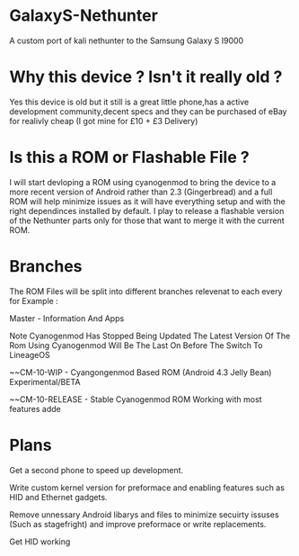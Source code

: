 # GalaxyS-Nethunter
A custom port of kali nethunter to the Samsung Galaxy S I9000

# Why this device ? Isn't it really old ?
Yes this device is old but it still is a great little phone,has a active development community,decent specs and they can be purchased of eBay for realivly cheap (I got mine for £10 + £3 Delivery)

# Is this a ROM or Flashable File  ?
I will start devloping a ROM using cyanogenmod to bring the device to a more recent version of Android rather than 2.3 (Gingerbread) and a full ROM will help minimize issues as it will have everything setup and with the right dependinces installed by default. I play to release a flashable version of the Nethunter parts only for those that want to  merge it with the current ROM.

# Branches
The ROM Files will be split into different branches relevenat to each every for Example :

Master -  Information And Apps

Note Cyanogenmod Has Stopped Being Updated The Latest Version Of The Rom Using Cyanogenmod Will Be The Last On Before The Switch To LineageOS

~~CM-10-WIP - Cyangongenmod Based ROM (Android 4.3 Jelly Bean) Experimental/BETA

~~CM-10-RELEASE - Stable Cyanogenmod ROM Working with most features adde

# Plans
Get a second phone to speed up development.

Write custom kernel version for preformace and enabling features such as HID and Ethernet gadgets.

Remove unnessary Android libarys and files to minimize secuirty issuses (Such as stagefright) and improve preformace or write replacements.

Get HID working
